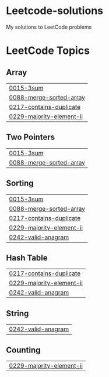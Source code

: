 # Leetcode-solutions
My solutions to LeetCode problems

<!---LeetCode Topics Start-->
# LeetCode Topics
## Array
|  |
| ------- |
| [0015-3sum](https://github.com/harxh1405/Leetcode-solutions/tree/master/0015-3sum) |
| [0088-merge-sorted-array](https://github.com/harxh1405/Leetcode-solutions/tree/master/0088-merge-sorted-array) |
| [0217-contains-duplicate](https://github.com/harxh1405/Leetcode-solutions/tree/master/0217-contains-duplicate) |
| [0229-majority-element-ii](https://github.com/harxh1405/Leetcode-solutions/tree/master/0229-majority-element-ii) |
## Two Pointers
|  |
| ------- |
| [0015-3sum](https://github.com/harxh1405/Leetcode-solutions/tree/master/0015-3sum) |
| [0088-merge-sorted-array](https://github.com/harxh1405/Leetcode-solutions/tree/master/0088-merge-sorted-array) |
## Sorting
|  |
| ------- |
| [0015-3sum](https://github.com/harxh1405/Leetcode-solutions/tree/master/0015-3sum) |
| [0088-merge-sorted-array](https://github.com/harxh1405/Leetcode-solutions/tree/master/0088-merge-sorted-array) |
| [0217-contains-duplicate](https://github.com/harxh1405/Leetcode-solutions/tree/master/0217-contains-duplicate) |
| [0229-majority-element-ii](https://github.com/harxh1405/Leetcode-solutions/tree/master/0229-majority-element-ii) |
| [0242-valid-anagram](https://github.com/harxh1405/Leetcode-solutions/tree/master/0242-valid-anagram) |
## Hash Table
|  |
| ------- |
| [0217-contains-duplicate](https://github.com/harxh1405/Leetcode-solutions/tree/master/0217-contains-duplicate) |
| [0229-majority-element-ii](https://github.com/harxh1405/Leetcode-solutions/tree/master/0229-majority-element-ii) |
| [0242-valid-anagram](https://github.com/harxh1405/Leetcode-solutions/tree/master/0242-valid-anagram) |
## String
|  |
| ------- |
| [0242-valid-anagram](https://github.com/harxh1405/Leetcode-solutions/tree/master/0242-valid-anagram) |
## Counting
|  |
| ------- |
| [0229-majority-element-ii](https://github.com/harxh1405/Leetcode-solutions/tree/master/0229-majority-element-ii) |
<!---LeetCode Topics End-->